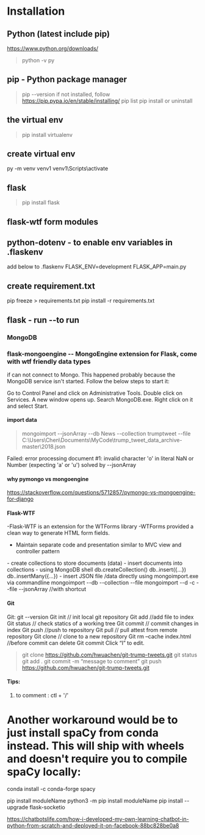 # Installation
## Python (latest include pip)
https://www.python.org/downloads/
>python -v
>py 
## pip - Python package manager
>pip --version
if not installed, follow https://pip.pypa.io/en/stable/installing/
>pip list
>pip install or uninstall
## the virtual env
>pip install virtualenv

## create virtual env
py -m venv venv1
venv1\Scripts\activate

## flask 
>pip install flask

## flask-wtf  form modules

## python-dotenv  - to enable env variables in .flaskenv

add below to .flaskenv
FLASK_ENV=development
FLASK_APP=main.py

## create requirement.txt
pip freeze > requirements.txt
pip install -r requirements.txt

## flask - run      --to run

### MongoDB 
### flask-mongoengine  -- MongoEngine extension for Flask, come with wtf friendly data types

if can not connect to Mongo. This happened probably because the MongoDB service isn't started. Follow the below steps to start it:

Go to Control Panel and click on Administrative Tools.
Double click on Services. A new window opens up.
Search MongoDB.exe. Right click on it and select Start.

#### import data 
>mongoimport --jsonArray --db News --collection trumptweet --file C:\Users\Chen\Documents\MyCode\trump_tweet_data_archive-master\2018.json

Failed: error processing document #1: invalid character 'o' in literal NaN or Number (expecting 'a' or 'u')
solved by --jsonArray 

#### why pymongo vs mongoengine
https://stackoverflow.com/questions/5712857/pymongo-vs-mongoengine-for-django

#### Flask-WTF 
-Flask-WTF is an extension for the WTForms library
-WTForms provided a clean way to generate HTML form fields.
- Maintain separate code and presentation similar to MVC view and controller pattern

<MonggoDB> 
- create collections to store documents (data)
- insert documents into collections
- using MongoDB shell 
	db.createCollection(<collection>)
	db.<collection>.insert({...})
	db.<collection>.insertMany({...})
- insert JSON file /data directly using mongoimport.exe via commandline
	mongoimport --db <DB> --collection <collection> --file <file>
	mongoimport --d <DB> -c <collection> --file <file>  --jsonArray    //with shortcut

#### Git 
Git:  git --version
Git init // init local git repository
Git add //add file to index
Git status // check statics of a working tree
Git commit // commit changes in index
Git push //push to repository
Git pull // pull attest from remote repository
Git clone // clone to a new repository
Git rm –cache index.html //before commit can delete
Git commit 
Click “I” to edit. 
>git clone https://github.com/hwuachen/git-trump-tweets.git
>git status 
> git  add .
> git commit -m “message to comment”
> git push https://github.com/hwuachen/git-trump-tweets.git

#### Tips: 
1. to comment : ctl + '/' 

# Another workaround would be to just install spaCy from conda instead. This will ship with wheels and doesn't require you to compile spaCy locally:
conda install -c conda-forge spacy

pip install moduleName
python3 -m pip install moduleName
pip install --upgrade flask-socketio

https://chatbotslife.com/how-i-developed-my-own-learning-chatbot-in-python-from-scratch-and-deployed-it-on-facebook-88bc828be0a8